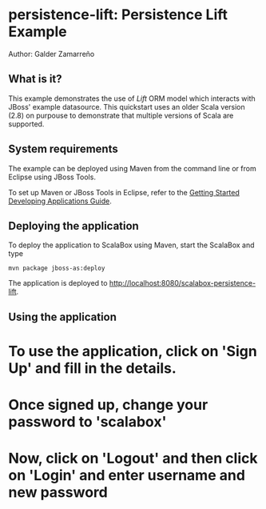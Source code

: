persistence-lift: Persistence Lift Example
========================================
Author: Galder Zamarreño

What is it?
-----------

This example demonstrates the use of *Lift* ORM model which interacts with
JBoss' example datasource. This quickstart uses an older Scala version (2.8)
on purpouse to demonstrate that multiple versions of Scala are supported.

System requirements
-------------------

The example can be deployed using Maven from the command line or from Eclipse
using JBoss Tools.

To set up Maven or JBoss Tools in Eclipse, refer to the
<a href="https://docs.jboss.org/author/display/AS71/Getting+Started+Developing+Applications+Guide"
title="Getting Started Developing Applications Guide">Getting Started Developing Applications Guide</a>.

Deploying the application
-------------------------

To deploy the application to ScalaBox using Maven, start the ScalaBox and type

    mvn package jboss-as:deploy

The application is deployed to <http://localhost:8080/scalabox-persistence-lift>.

Using the application
---------------------

# To use the application, click on 'Sign Up' and fill in the details.
# Once signed up, change your password to 'scalabox'
# Now, click on 'Logout' and then click on 'Login' and enter username and new password